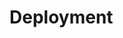 #   Deployment

```{include} ./220_ubuntu_.md
```
```{include} ./230_eb_single_instance.md
```
```{include} ./240_eb_load_balanced.md
```